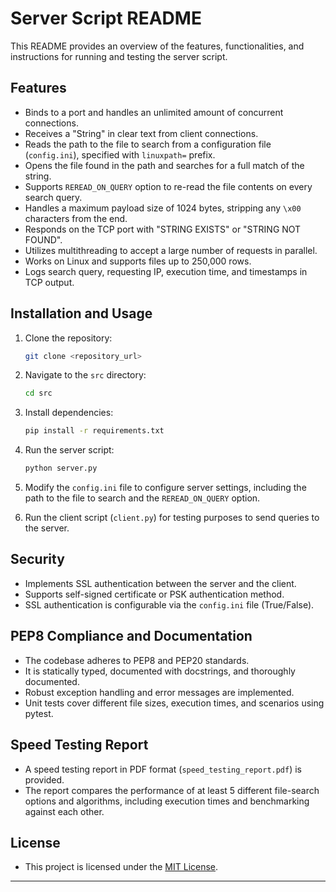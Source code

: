 # Server Script README

This README provides an overview of the features, functionalities, and instructions for running and testing the server script.

## Features

- Binds to a port and handles an unlimited amount of concurrent connections.
- Receives a "String" in clear text from client connections.
- Reads the path to the file to search from a configuration file (`config.ini`), specified with `linuxpath=` prefix.
- Opens the file found in the path and searches for a full match of the string.
- Supports `REREAD_ON_QUERY` option to re-read the file contents on every search query.
- Handles a maximum payload size of 1024 bytes, stripping any `\x00` characters from the end.
- Responds on the TCP port with "STRING EXISTS" or "STRING NOT FOUND".
- Utilizes multithreading to accept a large number of requests in parallel.
- Works on Linux and supports files up to 250,000 rows.
- Logs search query, requesting IP, execution time, and timestamps in TCP output.

## Installation and Usage

1. Clone the repository:

    ```bash
    git clone <repository_url>
    ```

2. Navigate to the `src` directory:

    ```bash
    cd src
    ```

3. Install dependencies:

    ```bash
    pip install -r requirements.txt
    ```

4. Run the server script:

    ```bash
    python server.py
    ```

5. Modify the `config.ini` file to configure server settings, including the path to the file to search and the `REREAD_ON_QUERY` option.

6. Run the client script (`client.py`) for testing purposes to send queries to the server.

## Security

- Implements SSL authentication between the server and the client.
- Supports self-signed certificate or PSK authentication method.
- SSL authentication is configurable via the `config.ini` file (True/False).

## PEP8 Compliance and Documentation

- The codebase adheres to PEP8 and PEP20 standards.
- It is statically typed, documented with docstrings, and thoroughly documented.
- Robust exception handling and error messages are implemented.
- Unit tests cover different file sizes, execution times, and scenarios using pytest.

## Speed Testing Report

- A speed testing report in PDF format (`speed_testing_report.pdf`) is provided.
- The report compares the performance of at least 5 different file-search options and algorithms, including execution times and benchmarking against each other.

## License

- This project is licensed under the [MIT License](LICENSE).

---

